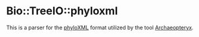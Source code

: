 # Bio::TreeIO::phyloxml

This is a parser for the [phyloXML](https://en.wikipedia.org/wiki/PhyloXML) format utilized by the tool [Archaeopteryx](https://www.phylosoft.org/archaeopteryx/).
